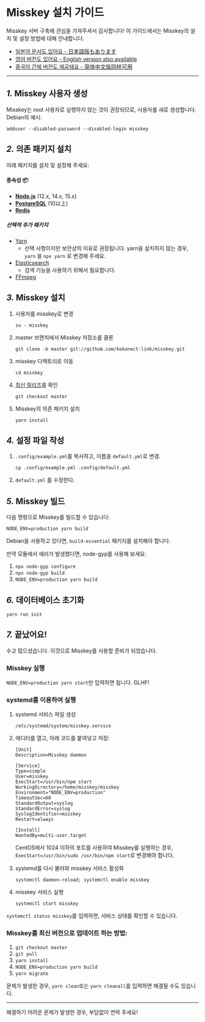 Misskey 설치 가이드
================================================================

Misskey 서버 구축에 관심을 가져주셔서 감사합니다!
이 가이드에서는 Misskey의 설치 및 설정 방법에 대해 안내합니다.

- [일본어 문서도 있어요 - 日本語版もあります](./setup.ja.md)
- [영어 버전도 있어요 - English version also available](./setup.en.md)
- [중국어 간체 버전도 제공돼요 - 简体中文版同样可用](./setup.zh.md)

----------------------------------------------------------------

*1.* Misskey 사용자 생성
----------------------------------------------------------------
Misskey는 root 사용자로 실행하지 않는 것이 권장되므로, 사용자를 새로 생성합니다.
Debian의 예시:

```
adduser --disabled-password --disabled-login misskey
```

*2.* 의존 패키지 설치
----------------------------------------------------------------
아래 패키지를 설치 및 설정해 주세요:

#### 종속성 :package:
* **[Node.js](https://nodejs.org/en/)** (12.x, 14.x, 15.x)
* **[PostgreSQL](https://www.postgresql.org/)** (10以上)
* **[Redis](https://redis.io/)**

##### 선택적 추가 패키지
* [Yarn](https://yarnpkg.com/)
	* 선택 사항이지만 보안상의 이유로 권장됩니다. yarn을 설치하지 않는 경우, `yarn` 을 `npx yarn` 로 변경해 주세요.
* [Elasticsearch](https://www.elastic.co/)
	* 검색 기능을 사용하기 위해서 필요합니다.
* [FFmpeg](https://www.ffmpeg.org/)

*3.* Misskey 설치
----------------------------------------------------------------
1. 사용자를 misskey로 변경

	`su - misskey`

2. master 브랜치에서 Misskey 저장소를 클론

	`git clone -b master git://github.com/kokonect-link/misskey.git`

3. misskey 디렉토리로 이동

	`cd misskey`

4. [최신 릴리즈](https://github.com/kokonect-link/misskey/releases/latest)를 확인

	`git checkout master`

5. Misskey의 의존 패키지 설치

	`yarn install`

*4.* 설정 파일 작성
----------------------------------------------------------------
1. `.config/example.yml`를 복사하고, 이름을 `default.yml`로 변경.

	`cp .config/example.yml .config/default.yml`

2. `default.yml` 를 수정한다.

*5.* Misskey 빌드
----------------------------------------------------------------

다음 명령으로 Misskey를 빌드할 수 있습니다:

`NODE_ENV=production yarn build`

Debian을 사용하고 있다면, `build-essential` 패키지를 설치해야 합니다.

만약 모듈에서 에러가 발생했다면, node-gyp를 사용해 보세요:
1. `npx node-gyp configure`
2. `npx node-gyp build`
3. `NODE_ENV=production yarn build`

*6.* 데이터베이스 초기화
----------------------------------------------------------------
``` shell
yarn run init
```

*7.* 끝났어요!
----------------------------------------------------------------
수고 많으셨습니다. 이것으로 Misskey를 사용할 준비가 되었습니다.

### Misskey 실행
`NODE_ENV=production yarn start`만 입력하면 됩니다. GLHF!

### systemd를 이용하여 실행
1. systemd 서비스 파일 생성

	`/etc/systemd/system/misskey.service`

2. 에디터를 열고, 아래 코드를 붙여넣고 저장:

	```
	[Unit]
	Description=Misskey daemon

	[Service]
	Type=simple
	User=misskey
	ExecStart=/usr/bin/npm start
	WorkingDirectory=/home/misskey/misskey
	Environment="NODE_ENV=production"
	TimeoutSec=60
	StandardOutput=syslog
	StandardError=syslog
	SyslogIdentifier=misskey
	Restart=always

	[Install]
	WantedBy=multi-user.target
	```

	CentOS에서 1024 이하의 포트를 사용하여 Misskey를 실행하는 경우, `ExecStart=/usr/bin/sudo /usr/bin/npm start`로 변경해야 합니다.

3. systemd를 다시 불러와 misskey 서비스 활성화

	`systemctl daemon-reload; systemctl enable misskey`

4. misskey 서비스 실행

	`systemctl start misskey`

`systemctl status misskey`를 입력하면, 서비스 상태를 확인할 수 있습니다.

### Misskey를 최신 버전으로 업데이트 하는 방법:
1. `git checkout master`
2. `git pull`
3. `yarn install`
4. `NODE_ENV=production yarn build`
5. `yarn migrate`

문제가 발생한 경우, `yarn clean`또는 `yarn cleanall`를 입력하면 해결될 수도 있습니다.

----------------------------------------------------------------

해결하기 어려운 문제가 발생한 경우, 부담없이 연락 주세요!
